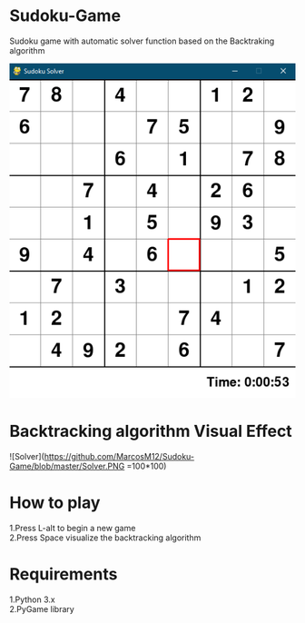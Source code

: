 # Sudoku-Game
Sudoku game with automatic solver function based on the Backtraking algorithm

![Sudoku UI](https://github.com/MarcosM12/Sudoku-Game/blob/master/sudoku.PNG)

# Backtracking algorithm Visual Effect

![Solver](https://github.com/MarcosM12/Sudoku-Game/blob/master/Solver.PNG =100*100)

# How to play
1.Press L-alt to begin a new game  
2.Press Space visualize the backtracking algorithm

# Requirements
1.Python 3.x  
2.PyGame library
